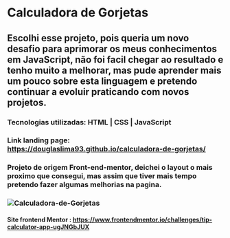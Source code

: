 # Calculadora de Gorjetas

## Escolhi esse projeto, pois queria um novo desafio para aprimorar os meus conhecimentos em JavaScript, não foi facil chegar ao resultado e tenho muito a melhorar, mas pude aprender mais um pouco sobre esta linguagem e pretendo continuar a evoluir praticando com novos projetos.

### Tecnologias utilizadas: HTML | CSS | JavaScript

### Link landing page: https://douglaslima93.github.io/calculadora-de-gorjetas/

### Projeto de origem Front-end-mentor, deichei o layout o mais proximo que consegui, mas assim que tiver mais tempo pretendo fazer algumas melhorias na pagina.

### ![Calculadora-de-Gorjetas](https://user-images.githubusercontent.com/121909515/221655090-01abb4ab-5ca3-461b-8260-1805df2446f8.png)

#### Site frontend Mentor : https://www.frontendmentor.io/challenges/tip-calculator-app-ugJNGbJUX

